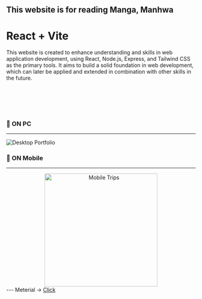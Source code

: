## This website is for reading Manga, Manhwa

# React + Vite

This website is created to enhance understanding and skills in web application development, using React, Node.js, Express, and Tailwind CSS as the primary tools. It aims to build a solid foundation in web development, which can later be applied and extended in combination with other skills in the future.

<br><br>
---

### 📌 ON PC
---
<img src="readme-img\OnPC.gif" alt="Desktop Portfolio">

### 📌 ON Mobile
---
<div align="center">
    <img src="readme-img\OnMobile.gif" alt="Mobile Trips" width="300px">
</div>
---
Meterial -> <a href="https://drive.google.com/drive/folders/1L1F46vfRkYQQ0-G4NV0_3J4M-QFvx5ae?usp=drive_link">Click</a> 